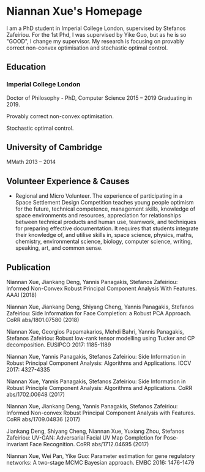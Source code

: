 # Niannan Xue's Homepage

I am a PhD student in Imperial College London, supervised by Stefanos Zafeiriou. For the 1st Phd, I was supervised by Yike Guo, but as he is so "GOOD", I change my supervisor. My research is focusing on provably correct non-convex optimisation and stochastic optimal control.

## Education
### Imperial College London
Doctor of Philosophy - PhD, Computer Science
2015 – 2019
Graduating in 2019.

Provably correct non-convex optimisation.

Stochastic optimal control.


## University of Cambridge
MMath
2013 – 2014


## Volunteer Experience & Causes
- Regional and Micro Volunteer. The experience of participating in a Space Settlement Design Competition teaches young people optimism for the future, technical competence, management skills, knowledge of space environments and resources, appreciation for relationships between technical products and human use, teamwork, and techniques for preparing effective documentation. It requires that students integrate their knowledge of, and utilise skills in, space science, physics, maths, chemistry, environmental science, biology, computer science, writing, speaking, art, and common sense.

## Publication

Niannan Xue, Jiankang Deng, Yannis Panagakis, Stefanos Zafeiriou:
Informed Non-Convex Robust Principal Component Analysis With Features. AAAI (2018)

Niannan Xue, Jiankang Deng, Shiyang Cheng, Yannis Panagakis, Stefanos Zafeiriou:
Side Information for Face Completion: a Robust PCA Approach. CoRR abs/1801.07580 (2018)

Niannan Xue, Georgios Papamakarios, Mehdi Bahri, Yannis Panagakis, Stefanos Zafeiriou:
Robust low-rank tensor modelling using Tucker and CP decomposition. EUSIPCO 2017: 1185-1189

Niannan Xue, Yannis Panagakis, Stefanos Zafeiriou:
Side Information in Robust Principal Component Analysis: Algorithms and Applications. ICCV 2017: 4327-4335

Niannan Xue, Yannis Panagakis, Stefanos Zafeiriou:
Side Information in Robust Principle Component Analysis: Algorithms and Applications. CoRR abs/1702.00648 (2017)

Niannan Xue, Jiankang Deng, Yannis Panagakis, Stefanos Zafeiriou:
Informed Non-convex Robust Principal Component Analysis with Features. CoRR abs/1709.04836 (2017)

Jiankang Deng, Shiyang Cheng, Niannan Xue, Yuxiang Zhou, Stefanos Zafeiriou:
UV-GAN: Adversarial Facial UV Map Completion for Pose-invariant Face Recognition. CoRR abs/1712.04695 (2017)

Niannan Xue, Wei Pan, Yike Guo:
Parameter estimation for gene regulatory networks: A two-stage MCMC Bayesian approach. EMBC 2016: 1476-1479
